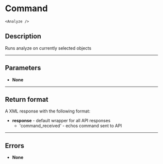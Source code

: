 # Command

    <Analyze />

## Description

Runs analyze on currently selected objects

***

## Parameters
- **None**

***

## Return format
A XML response with the following format:

- **response** - default wrapper for all API responses
    - 'command_received' - echos command sent to API

***

## Errors
- **None**
